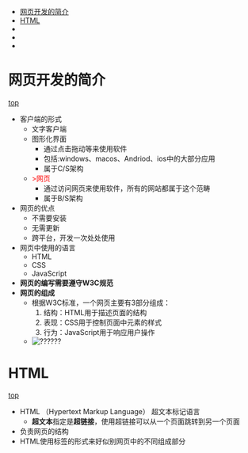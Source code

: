 <span id="catalog"></span>

- [网页开发的简介](#网页开发的简介)
- [HTML](#HTML)
- [](#)
- [](#)
- [](#)

# 网页开发的简介
[top](#catalog)
- 客户端的形式
    - 文字客户端
    - 图形化界面
        - 通过点击拖动等来使用软件
        - 包括:windows、macos、Andriod、ios中的大部分应用
        - 属于C/S架构
    - <label style="color:red">>网页</label>
        - 通过访问网页来使用软件，所有的网站都属于这个范畴
        - 属于B/S架构
- 网页的优点
    - 不需要安装
    - 无需更新
    - 跨平台，开发一次处处使用
- 网页中使用的语言
    - HTML
    - CSS
    - JavaScript
- **网页的编写需要遵守W3C规范**
- **网页的组成**
    - 根据W3C标准，一个网页主要有3部分组成：
        1. 结构：HTML用于描述页面的结构
        2. 表现：CSS用于控制页面中元素的样式
        3. 行为：JavaScript用于响应用户操作
    - ![??????]()

# HTML
[top](#catalog)
- HTML （Hypertext Markup Language） 超文本标记语言
    - **超文本**指定是**超链接**，使用超链接可以从一个页面跳转到另一个页面
- 负责网页的结构
- HTML使用标签的形式来好似别网页中的不同组成部分

